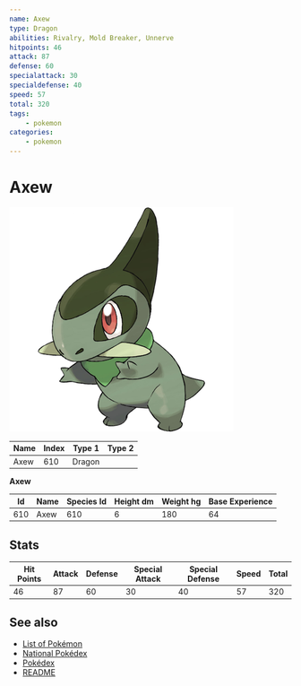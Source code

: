 ```yaml
---
name: Axew
type: Dragon
abilities: Rivalry, Mold Breaker, Unnerve
hitpoints: 46
attack: 87
defense: 60
specialattack: 30
specialdefense: 40
speed: 57
total: 320
tags:
    - pokemon
categories:
    - pokemon
---
```


# Axew


![Axew](images/610.png)

| **Name** | **Index** | **Type 1** | **Type 2** |
|----|----|----|----|
| Axew | 610 | Dragon  |  |

**Axew** 




| **Id** | **Name** | **Species Id** | **Height dm** | **Weight hg** | **Base Experience** |
|--------|----------|----------------|------------|------------|---------------------|
| 610 | Axew | 610 | 6 | 180 | 64 |



## Stats

| **Hit Points** | **Attack** | **Defense** | **Special Attack** | **Special Defense** | **Speed** | **Total** |
|----------------|------------|-------------|--------------------|---------------------|-----------|-----------|
| 46 | 87 | 60 | 30 | 40 | 57 | 320 |

## See also

- [List of Pokémon](../pokemon.md)
- [National Pokédex](../national_pokedex.md)
- [Pokédex](../pokedex.md)
- [README](../README.md)
